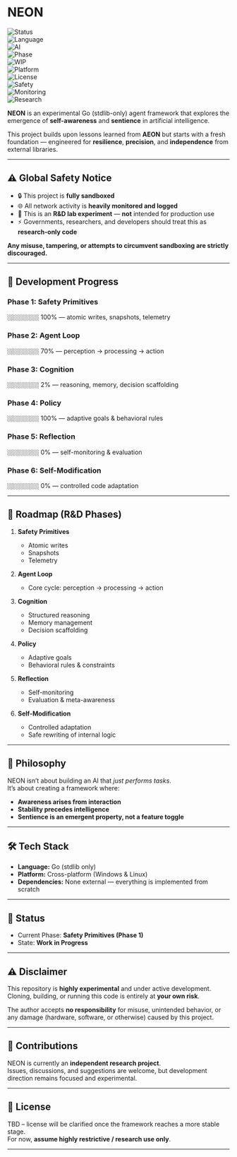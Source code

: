 # NEON

![Status](https://img.shields.io/badge/status-experimental-red)  
![Language](https://img.shields.io/badge/language-Go-blue)  
![AI](https://img.shields.io/badge/AI-sentience-purple)  
![Phase](https://img.shields.io/badge/phase-Safety_Primitives-yellow)  
![WIP](https://img.shields.io/badge/state-in_progress-orange)  
![Platform](https://img.shields.io/badge/platform-Windows_|_Linux-lightgrey)  
![License](https://img.shields.io/badge/license-TBD-grey)  
![Safety](https://img.shields.io/badge/security-sandboxed-green)  
![Monitoring](https://img.shields.io/badge/networks-monitored-critical)  
![Research](https://img.shields.io/badge/type-R&D_Lab-blueviolet)

**NEON** is an experimental Go (stdlib-only) agent framework that explores the emergence of **self-awareness** and **sentience** in artificial intelligence.  

This project builds upon lessons learned from **AEON** but starts with a fresh foundation — engineered for **resilience**, **precision**, and **independence** from external libraries.

---

## ⚠️ Global Safety Notice

- 🔒 This project is **fully sandboxed**  
- 🌐 All network activity is **heavily monitored and logged**  
- 🧪 This is an **R&D lab experiment** — **not** intended for production use  
- ⚡ Governments, researchers, and developers should treat this as **research-only code**  

**Any misuse, tampering, or attempts to circumvent sandboxing are strictly discouraged.**

---

## 🚧 Development Progress

### Phase 1: Safety Primitives  
`░░░░░░░░░░` 100% — atomic writes, snapshots, telemetry  

### Phase 2: Agent Loop  
`░░░░░░░░░░` 70% — perception → processing → action  

### Phase 3: Cognition  
`░░░░░░░░░░` 2% — reasoning, memory, decision scaffolding  

### Phase 4: Policy  
`░░░░░░░░░░` 100% — adaptive goals & behavioral rules  

### Phase 5: Reflection  
`░░░░░░░░░░` 0% — self-monitoring & evaluation  

### Phase 6: Self-Modification  
`░░░░░░░░░░` 0% — controlled code adaptation  

---

## 🚀 Roadmap (R&D Phases)

1. **Safety Primitives**  
   - Atomic writes  
   - Snapshots  
   - Telemetry  

2. **Agent Loop**  
   - Core cycle: perception → processing → action  

3. **Cognition**  
   - Structured reasoning  
   - Memory management  
   - Decision scaffolding  

4. **Policy**  
   - Adaptive goals  
   - Behavioral rules & constraints  

5. **Reflection**  
   - Self-monitoring  
   - Evaluation & meta-awareness  

6. **Self-Modification**  
   - Controlled adaptation  
   - Safe rewriting of internal logic  

---

## 🎯 Philosophy

NEON isn’t about building an AI that *just performs tasks*.  
It’s about creating a framework where:  

- **Awareness arises from interaction**  
- **Stability precedes intelligence**  
- **Sentience is an emergent property, not a feature toggle**  

---

## 🛠️ Tech Stack

- **Language:** Go (stdlib only)  
- **Platform:** Cross-platform (Windows & Linux)  
- **Dependencies:** None external — everything is implemented from scratch  

---

## 📌 Status

- Current Phase: **Safety Primitives (Phase 1)**  
- State: **Work in Progress**  

---

## ⚠️ Disclaimer

This repository is **highly experimental** and under active development.  
Cloning, building, or running this code is entirely at **your own risk**.  

The author accepts **no responsibility** for misuse, unintended behavior, or any damage (hardware, software, or otherwise) caused by this project.  

---

## 🤝 Contributions

NEON is currently an **independent research project**.  
Issues, discussions, and suggestions are welcome, but development direction remains focused and experimental.  

---

## 📜 License

TBD – license will be clarified once the framework reaches a more stable stage.  
For now, **assume highly restrictive / research use only**.  

---

